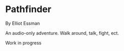 Pathfinder
==========
By Elliot Essman

An audio-only adventure. Walk around, talk, fight, ect.

Work in progress
